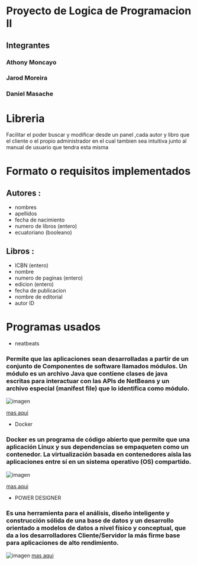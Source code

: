 # Proyecto de Logica de Programacion II
## Integrantes
### Athony Moncayo
### Jarod Moreira
### Daniel Masache
# 
# 
# Libreria
Facilitar el poder buscar y modificar desde un panel ,cada autor y libro que el cliente o el propio administrador en el cual tambien sea intuitiva junto al manual de usuario que tendra esta misma 

# Formato o requisitos implementados

## Autores :

+ nombres
+ apellidos
+ fecha de nacimiento
+ numero de libros (entero)
+ ecuatoriano (booleano)

## Libros :

+ ICBN (entero)
+ nombre
+ numero de paginas (entero)
+ edicion (entero)
+ fecha de publicacion
+ nombre de editorial
+ autor ID



# Programas usados
+ neatbeats

### Permite que las aplicaciones sean desarrolladas a partir de un conjunto de Componentes de software llamados módulos. Un módulo es un archivo Java que contiene clases de java escritas para interactuar con las APIs de NetBeans y un archivo especial (manifest file) que lo identifica como módulo.
![imagen](https://www.davidtan.org/wp-content/uploads/2009/12/netbeans-ide-logo-icon.png)

[mas aqui](https://www.ecured.cu/NetBeans)

+ Docker

### Docker es un programa de código abierto que permite que una aplicación Linux y sus dependencias se empaqueten como un contenedor. La virtualización basada en contenedores aísla las aplicaciones entre sí en un sistema operativo (OS) compartido.
![imagen](https://www.atcomputing.nl/wp-content/uploads/2019/11/vertical-logo-monochromatic-300x257.png)

[mas aqui](https://www.redeszone.net/2016/02/24/docker-funciona-la-virtualizacion-contenedores/)

+ POWER DESIGNER

### Es una herramienta para el análisis, diseño inteligente y construcción sólida de una base de datos y un desarrollo orientado a modelos de datos a nivel físico y conceptual, que da a los desarrolladores Cliente/Servidor la más firme base para aplicaciones de alto rendimiento.
![imagen](https://image.slidesharecdn.com/trabajoticsiipowerdesigner-151015015601-lva1-app6892/95/tipo-de-variables-de-powerdesigner-1-638.jpg?cb=1444874235)
[mas aqui](https://es.slideshare.net/skrapy95/power-designerpresentacin)



